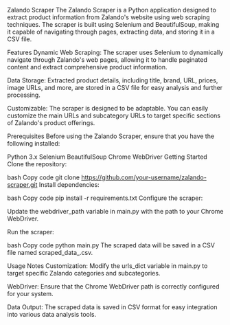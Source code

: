 Zalando Scraper
The Zalando Scraper is a Python application designed to extract product information from Zalando's website using web scraping techniques. The scraper is built using Selenium and BeautifulSoup, making it capable of navigating through pages, extracting data, and storing it in a CSV file.

Features
Dynamic Web Scraping: The scraper uses Selenium to dynamically navigate through Zalando's web pages, allowing it to handle paginated content and extract comprehensive product information.

Data Storage: Extracted product details, including title, brand, URL, prices, image URLs, and more, are stored in a CSV file for easy analysis and further processing.

Customizable: The scraper is designed to be adaptable. You can easily customize the main URLs and subcategory URLs to target specific sections of Zalando's product offerings.

Prerequisites
Before using the Zalando Scraper, ensure that you have the following installed:

Python 3.x
Selenium
BeautifulSoup
Chrome WebDriver
Getting Started
Clone the repository:

bash
Copy code
git clone https://github.com/your-username/zalando-scraper.git
Install dependencies:

bash
Copy code
pip install -r requirements.txt
Configure the scraper:

Update the webdriver_path variable in main.py with the path to your Chrome WebDriver.

Run the scraper:

bash
Copy code
python main.py
The scraped data will be saved in a CSV file named scraped_data_<timestamp>.csv.

Usage Notes
Customization: Modify the urls_dict variable in main.py to target specific Zalando categories and subcategories.

WebDriver: Ensure that the Chrome WebDriver path is correctly configured for your system.

Data Output: The scraped data is saved in CSV format for easy integration into various data analysis tools.
